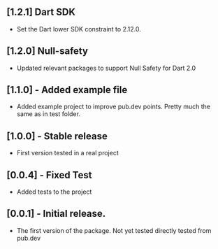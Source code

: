 ## [1.2.1] Dart SDK

- Set the Dart lower SDK constraint to 2.12.0.

## [1.2.0] Null-safety

- Updated relevant packages to support Null Safety for Dart 2.0

## [1.1.0] - Added example file

- Added example project to improve pub.dev points. Pretty much the same as in test folder.

## [1.0.0] - Stable release

- First version tested in a real project

## [0.0.4] - Fixed Test

- Added tests to the project

## [0.0.1] - Initial release.

- The first version of the package. Not yet tested directly tested from pub.dev